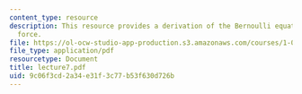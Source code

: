 ```yaml
---
content_type: resource
description: This resource provides a derivation of the Bernoulli equation, and pressure
  force.
file: https://ol-ocw-studio-app-production.s3.amazonaws.com/courses/1-060-engineering-mechanics-ii-spring-2006/9c06f3cd2a34e31f3c77b53f630d726b_lecture7.pdf
file_type: application/pdf
resourcetype: Document
title: lecture7.pdf
uid: 9c06f3cd-2a34-e31f-3c77-b53f630d726b
---
```

